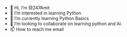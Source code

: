 - 👋 Hi, I’m @247Amit
- 👀 I’m interested in learning Python
- 🌱 I’m currently learning Python Basics
- 💞️ I’m looking to collaborate on learning python and Ai.
- 📫 How to reach me email

<!---
247Amit/247Amit is a ✨ special ✨ repository because its `README.md` (this file) appears on your GitHub profile.
You can click the Preview link to take a look at your changes.
--->

